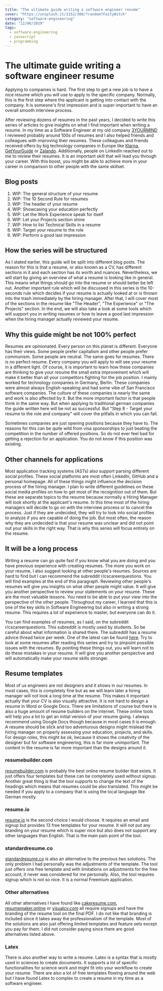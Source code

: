 ```yaml
---
title: "The ultimate guide writing a software engineer resume"
cover: "https://unsplash.it/1152/300/?random?FaityWitch"
category: "software-engineering"
date: "12/06/2019"
tags:
  - software-engineering
  - javascript
  - programming
---
```


# The ultimate guide writing a software engineer resume

Applying to companies is hard. The first step to get a new job is to have a nice resume which you will use to apply to the specific company. Normally, this is the first step where the applicant is getting into contact with the company. It is someone's first impression and is super-important to have an overall smooth interview process.

After reviewing dozens of resumes in the past years, I decided to write this series of articles to give insights on what I find important when writing a resume. In my time as a Software Engineer at my old company [3YOURMIND](https://www.3yourmind.com/) I reviewed probably around 100s of resumes and I also helped friends and colleagues with improving their resumes. These colleagues and friends received offers by big technology companies in Europe like [Klarna](https://www.klarna.com/de/), [GetYourGuide](https://www.getyourguide.com/) or [Zalando](https://zalando.com/). Additionally, people on LinkedIn reached out to me to review their resumes. It is an important skill that will lead you through your career. With this boost, you might be able to achieve more in your career in comparison to other people with the same skillset.

## Blog posts

1. WIP: The general structure of your resume
1. WIP: The 10 Second Rule for resumes
1. WIP: The header of your resume
1. WIP: Showcasing your education perfectly
1. WIP: Let the Work Experience speak for itself
1. WIP: Let your Projects section shine
1. WIP: How to list Technical Skills in a resume
1. WIP: Target your resume to the role
1. WIP: Perform a good last impression

## How the series will be structured

As I stated earlier, this guide will be split into different blog posts. The reason for this is that a resume, or also known as a CV, has different sections in it and each section has its worth and nuances. Nevertheless, we will start by giving an overview of what a resume is looking like in general. This means what things should go into the resume or should better be left out. Another important rule which will be discussed in this series is the 10-seconds rule which decides if your resume is actually looked at or is thrown into the trash immediately by the hiring manager. After that, I will cover most of the sections in the resume like "The Header", "The Experience" or "The Projects" section. In the end, we will also take a look at some tools which will support you in writing resumes or how to leave a good last impression when the hiring manager actually reviewed your resume.

## Why this guide might be not 100% perfect

Resumes are opinionated. Every person on this planet is different. Everyone has their views. Some people prefer capitalism and other people prefer communism. Some people are neutral. The same goes for resumes. There is no perfect resume. Every company you will apply to will see your resume in a different light. Of course, it is important to learn how these companies are thinking to give your resume the small extra improvement which will make it better than all your competitors fighting for the job position. I mainly worked for technology companies in Germany, Berlin. These companies were almost always English-speaking and had some vibe of San Francisco software companies. The culture of these companies is nearly the same and work is also affected by it. But the more important factor is that people think in the same way. But when applying to traditional german companies the guide written here will be not as successful. But "Step 8 - Target your resume to the role and company" will cover the pitfalls in which you can fall.

Sometimes companies are just opening positions because they have to. The reasons for this can be quite wild from visa sponsorships to just beating the competition in the number of offered positions. So do not ever feel bad for getting a rejection for an application. You do not know if this position was existing.

## Other channels for applications

Most application tracking systems (ASTs) also support parsing different social profiles. These social platforms are most often LinkedIn, GitHub and a personal homepage. All of these things might influence the decision process of the hiring manager. I plan to write different guidelines on these social media profiles on how to get most of the recognition out of them. But these are separate topics to the resume because normally a Hiring Manager will look shortly at the applicant's resume. In this time most of the hiring managers will decide to go on with the interview process or to cancel the process. Just if they are undecided, they will try to look into social profiles to analyze if you are capable of doing the job. But most often, the reason why they are undecided is that your resume was unclear and did not point out your skills in the right way. That is why this series will focus entirely on the resume.

## It will be a long process

Writing a resume can go quite fast if you know what you are doing and you have previous experience with creating resumes. The more you work on your resume, I also suggest looking at other people's resumes. Sources are hard to find but I can recommend the subreddit r/cscareerquestions. You will find examples at the end of this paragraph. Reviewing other people's resumes will give you insights on what other people might value. It will give you another perspective to review your statements on your resume. These are the most valuable lessons. You need to be able to put your view into the perspective of the other people. Throughout my career, I learned that this is one of the key skills in Software Engineering but also in writing a strong resume. This requires a lot of experience to master, but everyone can do it.

You can find examples of resumes, as I said, on the subreddit r/cscareerquestions. This subreddit is mostly used by students. So be careful about what information is shared there. The subreddit has a resume advice thread twice per week. One of the latest can be found [here](https://www.reddit.com/r/cscareerquestions/comments/e5dbq7/resume_advice_thread_december_03_2019/). Try to look at some resumes after reading this series and try to pinpoint possible issues with the resumes. By pointing these things out, you will learn not to do these mistakes in your resume. It will give you another perspective and will automatically make your resume skills stronger.

## Resume templates

Most of us engineers are not designers and it shows in our resumes. In most cases, this is completely fine but as we will learn later a hiring manager will not look a long time at the resume. This makes it important actually that your CV is also visually attractive. It is not hard to design a resume in Word or Google Docs. There are limitations of course but there is also a huge amount of resume builders on the internet. These online tools will help you a lot to get an initial version of your resume going. I always recommend using Google Docs though because in most cases it is enough. A resume should be slick and too adventurous designs might mislead the hiring manager on properly assessing your education, projects, and skills. For design roles, this might be ok, because it shows the creativity of the designer but for software engineering, this is far more unimportant. The content in the resume is far more important than the designs around it.

### resumebuilder.com

[resumebuilder.com](https://resumebuilder.com) is probably the best online resume builder that exists. It just offers four templates but these can be completely used without signup. Another great thing is that the tool supports to change the text of the headings which means that resumes could be also translated. This might be needed if you apply to a company that is using the local language like German mostly.

### resume.io

[resume.io](https://resume.io) is the second choice I would choose. It requires an email and signup but provides 13 free templates for your resume. It will not put any branding on your resume which is super nice but also does not support any other languages than English. That is the main pain point of the tool.

### standardresume.co

[standardresume.co](https://app.standardresume.co/) is also an alternative to the previous two solutions. The only problem I had personally was the adjustments of the template. The tool just offers one free template and with limitations on adjustments for the free account, it never was considered for me personally. Also, the tool requires signup which is not so nice. It is a normal Freemium application.

### Other alternatives

All other alternatives I have found like [cakeresume.com](https://www.cakeresume.com/), [resumemaker.online](https://www.resumemaker.online/) or [visualcv.com](https://www.visualcv.com/) all require signups and have the branding of the resume tool on the final PDF. I do not like that branding is included since it takes away the professionalism of the template. Most of the solutions are also just offering limited templates and feature sets except you pay for them. I did not consider paying since there are good alternatives listed above.

### Latex

There is also another way to write a resume. Latex is a syntax that is mostly used in sciences to create documents. It supports a lot of specific functionalities for science work and might fit into your workflow to create your resume. There are also a lot of free templates flowing around the web but I have found Latex to complex to create a resume in my time as a software engineer.
